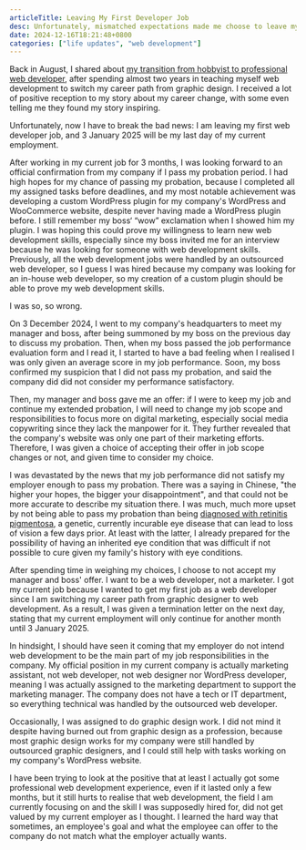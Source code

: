```yaml
---
articleTitle: Leaving My First Developer Job
desc: Unfortunately, mismatched expectations made me choose to leave my first job as a web developer, effective in January 2025.
date: 2024-12-16T18:21:48+0800
categories: ["life updates", "web development"]
---
```


Back in August, I shared about [my transition from hobbyist to professional web developer](2024-08-18-from-hobbyist-to-professional-web-developer.md), after spending almost two years in teaching myself web development to switch my career path from graphic design. I received a lot of positive reception to my story about my career change, with some even telling me they found my story inspiring.

Unfortunately, now I have to break the bad news: I am leaving my first web developer job, and 3 January 2025 will be my last day of my current employment.

After working in my current job for 3 months, I was looking forward to an official confirmation from my company if I pass my probation period. I had high hopes for my chance of passing my probation, because I completed all my assigned tasks before deadlines, and my most notable achievement was developing a custom WordPress plugin for my company's WordPress and WooCommerce website, despite never having made a WordPress plugin before. I still remember my boss‘ “wow” exclamation when I showed him my plugin. I was hoping this could prove my willingness to learn new web development skills, especially since my boss invited me for an interview because he was looking for someone with web development skills. Previously, all the web development jobs were handled by an outsourced web developer, so I guess I was hired because my company was looking for an in-house web developer, so my creation of a custom plugin should be able to prove my web development skills.

I was so, so wrong.

On 3 December 2024, I went to my company's headquarters to meet my manager and boss, after being summoned by my boss on the previous day to discuss my probation. Then, when my boss passed the job performance evaluation form and I read it, I started to have a bad feeling when I realised I was only given an average score in my job performance. Soon, my boss confirmed my suspicion that I did not pass my probation, and said the company did did not consider my performance satisfactory.

Then, my manager and boss gave me an offer: if I were to keep my job and continue my extended probation, I will need to change my job scope and responsibilities to focus more on digital marketing, especially social media copywriting since they lack the manpower for it. They further revealed that the company's website was only one part of their marketing efforts. Therefore, I was given a choice of accepting their offer in job scope changes or not, and given time to consider my choice.

I was devastated by the news that my job performance did not satisfy my employer enough to pass my probation. There was a saying in Chinese, "the higher your hopes, the bigger your disappointment", and that could not be more accurate to describe my situation there. I was much, much more upset by not being able to pass my probation than being [diagnosed with retinitis pigmentosa](/articles/living-with-retinitis-pigmentosa), a genetic, currently incurable eye disease that can lead to loss of vision a few days prior. At least with the latter, I already prepared for the possibility of having an inherited eye condition that was difficult if not possible to cure given my family's history with eye conditions.

After spending time in weighing my choices, I choose to not accept my manager and boss' offer. I want to be a web developer, not a marketer. I got my current job because I wanted to get my first job as a web developer since I am switching my career path from graphic designer to web development. As a result, I was given a termination letter on the next day, stating that my current employment will only continue for another month until 3 January 2025.

In hindsight, I should have seen it coming that my employer do not intend web development to be the main part of my job responsibilities in the company. My official position in my current company is actually marketing assistant, not web developer, not web designer nor WordPress developer, meaning I was actually assigned to the marketing department to support the marketing manager. The company does not have a tech or IT department, so everything technical was handled by the outsourced web developer.

Occasionally, I was assigned to do graphic design work. I did not mind it despite having burned out from graphic design as a profession, because most graphic design works for my company were still handled by outsourced graphic designers, and I could still help with tasks working on my company's WordPress website.

I have been trying to look at the positive that at least I actually got some professional web development experience, even if it lasted only a few months, but it still hurts to realise that web development, the field I am currently focusing on and the skill I was supposedly hired for, did not get valued by my current employer as I thought. I learned the hard way that sometimes, an employee's goal and what the employee can offer to the company do not match what the employer actually wants.